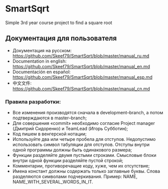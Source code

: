 # SmartSqrt

Simple 3rd year course project to find a square root 

## Документация для пользователя

- Документация на русском: https://github.com/Skeef79/SmartSqrt/blob/master/manual_ru.md
- Documentation in english: https://github.com/Skeef79/SmartSqrt/blob/master/manual_en.md
- Documentación en español: https://github.com/Skeef79/SmartSqrt/blob/master/manual_esp.md
- 中文文件: https://github.com/Skeef79/SmartSqrt/blob/master/manual_cn.md

### Правила разработки: 
- Все изменения производятся сначала в development–branch, а потом подтверждаются в master–branch;
- Для совершения «commit» необходимо согласие Project manager (Дмитрий Сидоренко) и TeamLead (Игорь Субботин);
- Код пишем в венгерской нотации;
- Используйте два или четыре пробела для отступов. Недопустимо использовать символ табуляции для отступов. Отступы внутри одной программы должны быть одинакового размера;
- Функции разделяйте двумя пустыми строками. Смысловые блоки внутри одной функции разделяйте пустой строкой;
- Комментарии, противоречащие коду, хуже, чем их отсутствие;
- Имена констант должны содержать только заглавные буквы. Слова разделяются символами подчеркивания. Пример: NAME, NAME_WITH_SEVERAL_WORDS_IN_IT.

